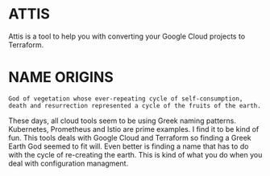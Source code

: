 # ATTIS

Attis is a tool to help you with converting your Google Cloud projects to Terraform.<BR>

# NAME ORIGINS

`God of vegetation whose ever-repeating cycle of self-consumption, death and resurrection represented a cycle of the fruits of the earth.`<BR>

These days, all cloud tools seem to be using Greek naming patterns. Kubernetes, Prometheus and Istio are prime examples. I find it to be kind of fun. This tools deals with Google Cloud and Terraform so finding a Greek Earth God seemed to fit will. Even better is finding a name that has to do with the cycle of re-creating the earth. This is kind of what you do when you deal with configuration managment.<BR>